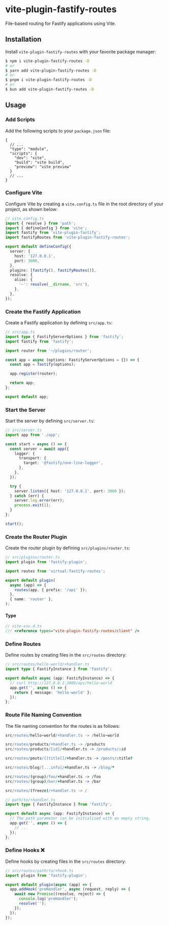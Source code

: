 # vite-plugin-fastify-routes

File-based routing for Fastify applications using Vite.

## Installation

Install `vite-plugin-fastify-routes` with your favorite package manager:

```sh
$ npm i vite-plugin-fastify-routes -D
# or
$ yarn add vite-plugin-fastify-routes -D
# or
$ pnpm i vite-plugin-fastify-routes -D
# or
$ bun add vite-plugin-fastify-routes -D
```

## Usage

### Add Scripts

Add the following scripts to your `package.json` file:

```jsonc
{
  // ...
  "type": "module",
  "scripts": {
    "dev": "vite",
    "build": "vite build",
    "preview": "vite preview"
  }
  // ...
}
```

### Configure Vite

Configure Vite by creating a `vite.config.ts` file in the root directory of your project, as shown below:

```ts
// vite.config.ts
import { resolve } from 'path';
import { defineConfig } from 'vite';
import fastify from 'vite-plugin-fastify';
import fastifyRoutes from 'vite-plugin-fastify-routes';

export default defineConfig({
  server: {
    host: '127.0.0.1',
    port: 3000,
  },
  plugins: [fastify(), fastifyRoutes()],
  resolve: {
    alias: {
      '~': resolve(__dirname, 'src'),
    },
  },
});
```

### Create the Fastify Application

Create a Fastify application by defining `src/app.ts`:

```ts
// src/app.ts
import type { FastifyServerOptions } from 'fastify';
import fastify from 'fastify';

import router from '~/plugins/router';

const app = async (options: FastifyServerOptions = {}) => {
  const app = fastify(options);

  app.register(router);

  return app;
};

export default app;
```

### Start the Server

Start the server by defining `src/server.ts`:

```ts
// src/server.ts
import app from './app';

const start = async () => {
  const server = await app({
    logger: {
      transport: {
        target: '@fastify/one-line-logger',
      },
    },
  });

  try {
    server.listen({ host: '127.0.0.1', port: 3000 });
  } catch (err) {
    server.log.error(err);
    process.exit(1);
  }
};

start();
```

### Create the Router Plugin

Create the router plugin by defining `src/plugins/router.ts`:

```ts
// src/plugins/router.ts
import plugin from 'fastify-plugin';

import routes from 'virtual:fastify-routes';

export default plugin(
  async (app) => {
    routes(app, { prefix: '/api' });
  },
  { name: 'router' },
);
```

#### Type

```ts
// vite-env.d.ts
/// <reference types="vite-plugin-fastify-routes/client" />
```

### Define Routes

Define routes by creating files in the `src/routes` directory:

```ts
// src/routes/hello-world/+handler.ts
import type { FastifyInstance } from 'fastify';

export default async (app: FastifyInstance) => {
  // curl http://127.0.0.1:3000/api/hello-world
  app.get('', async () => {
    return { message: 'hello-world' };
  });
};
```

### Route File Naming Convention

The file naming convention for the routes is as follows:

```coffee
src/routes/hello-world/+handler.ts -> /hello-world

src/routes/products/+handler.ts -> /products
src/routes/products/[id]/+handler.ts -> /products/:id

src/routes/posts/[[title]]/+handler.ts -> /posts/:title?

src/routes/blog/[...info]/+handler.ts -> /blog/*

src/routes/(group)/foo/+handler.ts -> /foo
src/routes/(group)/bar/+handler.ts -> /bar

src/routes/(freeze)/+handler.ts -> /
```

```ts
// path/to/+handler.ts
import type { FastifyInstance } from 'fastify';

export default async (app: FastifyInstance) => {
  // The path parameter can be initialized with an empty string.
  app.get('', async () => {
    // ...
  });
};
```

### Define Hooks :x:

Define hooks by creating files in the `src/routes` directory:

```ts
// src/routes/path/to/+hook.ts
import plugin from 'fastify-plugin';

export default plugin(async (app) => {
  app.addHook('preHandler', async (request, reply) => {
    await new Promise((resolve, reject) => {
      console.log('preHandler');
      resolve('');
    });
  });
});
```
